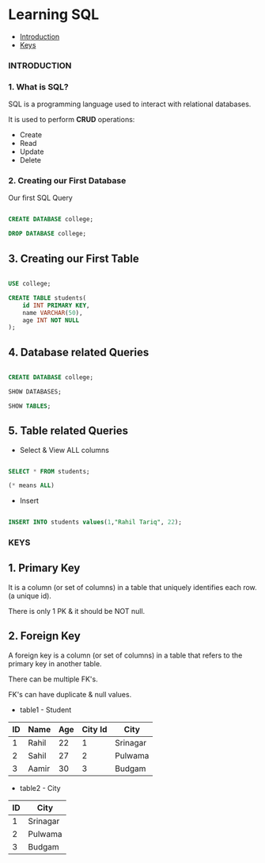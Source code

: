 # Learning SQL

- [Introduction](#introduction)
- [Keys](#keys)

### INTRODUCTION

### 1. What is SQL?

SQL is a programming language used to interact with relational databases.

It is used to perform **CRUD** operations:
- Create
- Read
- Update
- Delete

### 2. Creating our First Database

Our first SQL Query

```SQL

CREATE DATABASE college;

DROP DATABASE college;

```

## 3. Creating our First Table

```SQL

USE college;

CREATE TABLE students(
    id INT PRIMARY KEY,
    name VARCHAR(50),
    age INT NOT NULL
);

```

## 4. Database related Queries

```SQL

CREATE DATABASE college;

SHOW DATABASES;

SHOW TABLES;

```

## 5. Table related Queries

- Select & View ALL columns

```SQL

SELECT * FROM students;

(* means ALL)

```

- Insert

```SQL

INSERT INTO students values(1,"Rahil Tariq", 22);

```

### KEYS

## 1. Primary Key

It is a column (or set of columns) in a table that uniquely identifies each row. (a unique id).

There is only 1 PK & it should be NOT null.

## 2. Foreign Key

A foreign key is a column (or set of columns) in a table that refers to the primary key in another table.

There can be multiple FK's.

FK's can have duplicate & null values.

- table1 - Student

| ID | Name | Age | City Id | City |
|----|------|-----|---------|------|
| 1 | Rahil | 22  | 1 | Srinagar |
| 2 | Sahil | 27  | 2 | Pulwama  |
| 3 | Aamir | 30  | 3 | Budgam   |

- table2 - City

| ID | City |
|----|------|
| 1 | Srinagar |
| 2 | Pulwama  |
| 3 | Budgam   |

